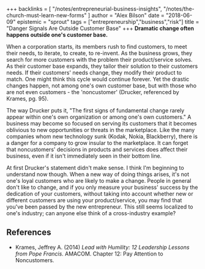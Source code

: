 +++
backlinks = [
  "/notes/entrepreneurial-business-insights",
  "/notes/the-church-must-learn-new-forms"
]
author = "Alex Bilson"
date = "2018-06-09"
epistemic = "sprout"
tags = ["entrepreneurship","business","risk"]
title = "Danger Signals Are Outside Customer Base"
+++
**Dramatic change often happens outside one's customer base.**

When a corporation starts, its members rush to find customers, to meet their needs, to iterate, to create, to re-invent.  As the business grows, they search for more customers with the problem their product/service solves.  As their customer base expands, they tailor their solution to their customers needs.  If their customers' needs change, they modify their product to match.  One might think this cycle would continue forever.  Yet the drastic changes happen, not among one's own customer base, but with those who are not even customers - the 'noncustomer' (Drucker, referenced by Krames, pg. 95).

The way Drucker puts it, "The first signs of fundamental change rarely appear within one's own organization or among one's own customers."  A business may become so focused on serving its customers that it becomes oblivious to new opportunities or threats in the marketplace.  Like the many companies whom new technology sunk (Kodak, Nokia, Blackberry), there is a danger for a company to grow insular to the marketplace.  It can forget that noncustomers' decisions in products and services does affect their business, even if it isn't immediately seen in their bottom line.

At first Drucker's statement didn't make sense.  I think I'm beginning to understand now though.  When a new way of doing things arises, it's not one's loyal customers who are likely to make a change.  People in general don't like to change, and if you only measure your business' success by the dedication of your customers, without taking into account whether new or different customers are using your product/service, you may find that you've been passed by the new entrepreneur.  This still seems localized to one's industry; can anyone else think of a cross-industry example?

## References

- Krames, Jeffrey A. (2014) _Lead with Humility: 12 Leadership Lessons from Pope Francis_. AMACOM. Chapter 12: Pay Attention to Noncustomers.
